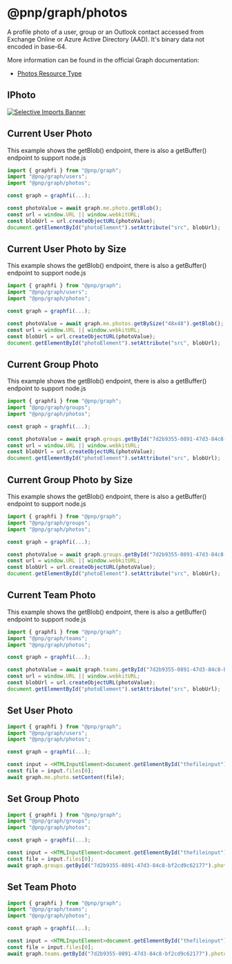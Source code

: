 # @pnp/graph/photos

A profile photo of a user, group or an Outlook contact accessed from Exchange Online or Azure Active Directory (AAD). It's binary data not encoded in base-64.

More information can be found in the official Graph documentation:

- [Photos Resource Type](https://docs.microsoft.com/en-us/graph/api/resources/profilephoto?view=graph-rest-1.0)
## IPhoto

[![Selective Imports Banner](https://img.shields.io/badge/Selective%20Imports-informational.svg)](../concepts/selective-imports.md)  

## Current User Photo

This example shows the getBlob() endpoint, there is also a getBuffer() endpoint to support node.js

```TypeScript
import { graphfi } from "@pnp/graph";
import "@pnp/graph/users";
import "@pnp/graph/photos";

const graph = graphfi(...);

const photoValue = await graph.me.photo.getBlob();
const url = window.URL || window.webkitURL;
const blobUrl = url.createObjectURL(photoValue);
document.getElementById("photoElement").setAttribute("src", blobUrl);
```

## Current User Photo by Size

This example shows the getBlob() endpoint, there is also a getBuffer() endpoint to support node.js

```TypeScript
import { graphfi } from "@pnp/graph";
import "@pnp/graph/users";
import "@pnp/graph/photos";

const graph = graphfi(...);

const photoValue = await graph.me.photos.getBySize("48x48").getBlob();
const url = window.URL || window.webkitURL;
const blobUrl = url.createObjectURL(photoValue);
document.getElementById("photoElement").setAttribute("src", blobUrl);
```

## Current Group Photo

This example shows the getBlob() endpoint, there is also a getBuffer() endpoint to support node.js

```TypeScript
import { graphfi } from "@pnp/graph";
import "@pnp/graph/groups";
import "@pnp/graph/photos";

const graph = graphfi(...);

const photoValue = await graph.groups.getById("7d2b9355-0891-47d3-84c8-bf2cd9c62177").photo.getBlob();
const url = window.URL || window.webkitURL;
const blobUrl = url.createObjectURL(photoValue);
document.getElementById("photoElement").setAttribute("src", blobUrl);
```

## Current Group Photo by Size

This example shows the getBlob() endpoint, there is also a getBuffer() endpoint to support node.js

```TypeScript
import { graphfi } from "@pnp/graph";
import "@pnp/graph/groups";
import "@pnp/graph/photos";

const graph = graphfi(...);

const photoValue = await graph.groups.getById("7d2b9355-0891-47d3-84c8-bf2cd9c62177").photos.getBySize("120x120").getBlob();
const url = window.URL || window.webkitURL;
const blobUrl = url.createObjectURL(photoValue);
document.getElementById("photoElement").setAttribute("src", blobUrl);
```

## Current Team Photo

This example shows the getBlob() endpoint, there is also a getBuffer() endpoint to support node.js

```TypeScript
import { graphfi } from "@pnp/graph";
import "@pnp/graph/teams";
import "@pnp/graph/photos";

const graph = graphfi(...);

const photoValue = await graph.teams.getById("7d2b9355-0891-47d3-84c8-bf2cd9c62177").photo.getBlob();
const url = window.URL || window.webkitURL;
const blobUrl = url.createObjectURL(photoValue);
document.getElementById("photoElement").setAttribute("src", blobUrl);
```

## Set User Photo

```TypeScript
import { graphfi } from "@pnp/graph";
import "@pnp/graph/users";
import "@pnp/graph/photos";

const graph = graphfi(...);

const input = <HTMLInputElement>document.getElementById("thefileinput");
const file = input.files[0];
await graph.me.photo.setContent(file);
```

## Set Group Photo

```TypeScript
import { graphfi } from "@pnp/graph";
import "@pnp/graph/groups";
import "@pnp/graph/photos";

const graph = graphfi(...);

const input = <HTMLInputElement>document.getElementById("thefileinput");
const file = input.files[0];
await graph.groups.getById("7d2b9355-0891-47d3-84c8-bf2cd9c62177").photo.setContent(file);
```
## Set Team Photo

```TypeScript
import { graphfi } from "@pnp/graph";
import "@pnp/graph/teams";
import "@pnp/graph/photos";

const graph = graphfi(...);

const input = <HTMLInputElement>document.getElementById("thefileinput");
const file = input.files[0];
await graph.teams.getById("7d2b9355-0891-47d3-84c8-bf2cd9c62177").photo.setContent(file);
```
